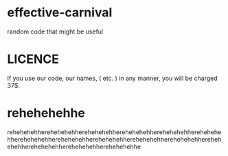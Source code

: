 # effective-carnival
random code that might be useful
# LICENCE
If you use our code, our names, ( etc. ) in any manner, you will be charged 37$.

# rehehehehhe
rehehehehherehehehehherehehehehherehehehehherehehehehherehehehehherehehehehherehehehehherehehehehherehehehehherehehehehherehehehehherehehehehherehehehehherehehehehhe